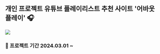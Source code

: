 ## 개인 프로젝트 유튜브 플레이리스트 추천 사이트 '어바웃 플레이' 🎧

<img src="https://velog.velcdn.com/images/wruoma/post/a233f83e-194c-4eae-aa6e-187d2fa6db98/image.png">

### 📅 프로젝트 기간 2024.03.01 ~
